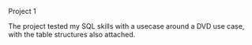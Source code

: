 Project 1

The project tested my SQL skills with a usecase around a DVD use case, with the table structures also attached.
